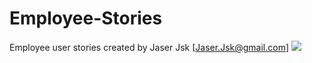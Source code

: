 # Employee-Stories
Employee user stories created by Jaser Jsk [Jaser.Jsk@gmail.com]
<img src="https://t.bkit.co/w_64060c877e8a2.gif" />
